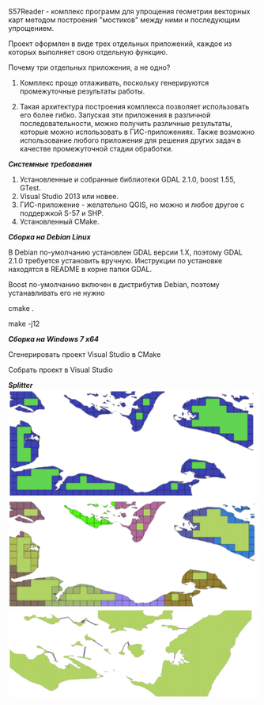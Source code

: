 ﻿S57Reader - комплекс программ для упрощения геометрии векторных карт методом построения "мостиков" между ними и последующим упрощением.

Проект оформлен в виде трех отдельных приложений, каждое из которых выполняет свою отдельную функцию.
 
Почему три отдельных приложения, а не одно?

1. Комплекс проще отлаживать, поскольку генерируются промежуточные результаты работы.

2. Такая архитектура построения комплекса позволяет использовать его более гибко. Запуская эти приложения в различной последовательности, можно получить различные результаты, которые можно использовать в ГИС-приложениях. Также возможно использование любого приложения для решения других задач в качестве промежуточной стадии обработки.

___Системные требования___

1. Установленные и собранные библиотеки GDAL 2.1.0, boost 1.55, GTest.
2. Visual Studio 2013 или новее.
3. ГИС-приложение - желательно QGIS, но можно и любое другое с поддержкой S-57 и SHP.
4. Установленный CMake.

___Сборка на Debian Linux___

В Debian по-умолчанию установлен GDAL версии 1.X, поэтому GDAL 2.1.0 требуется установить вручную. Инструкции по установке находятся в README в корне папки GDAL.

Boost по-умолчанию включен в дистрибутив Debian, поэтому устанавливать его не нужно

cmake .

make -j12

___Сборка на Windows 7 x64___

Сгенерировать проект Visual Studio в CMake

Собрать проект в Visual Studio

___Splitter___
![alt text](stage1.png)
![alt text](stage2.png)
![alt text](stage3.png)
